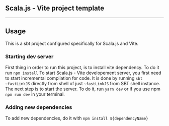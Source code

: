 ## Scala.js - Vite project template

----------------

## Usage

This is a sbt project configured specifically for Scala.js and Vite.

### Starting dev server

First thing in order to run this project, is to install vite dependency. To do it run
`npm install`
To start Scala.js - Vite developement server, you first need to start incremental compilation for code.
It is done by running `sbt ~fastLinkJS` directly from shell of just `~fastLinkJS` from SBT shell instance.
The next step is to start the server. To do it, run `yarn dev` or if you use npm `npm run dev` in your terminal.

### Adding new dependencies

To add new dependencies, do it with 
`npm install ${dependencyName}`

